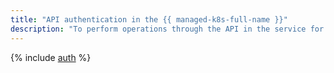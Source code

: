 ```yaml
---
title: "API authentication in the {{ managed-k8s-full-name }}"
description: "To perform operations through the API in the service for convenient management of containerized applications - {{ managed-k8s-full-name }}, you need to get an IAM token for your account."
---
```


{% include [auth](../../_includes/authentication.md) %}